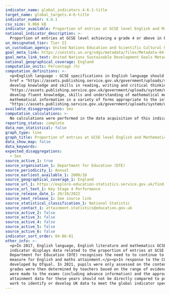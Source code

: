 ```yaml
---
indicator_name: global_indicators.4-6-1-title
target_name: global_targets.4-6-title
indicator_number: 4.6.1
csv_size: 8.066 kB
indicator_available: Proportion of entries at GCSE level English and Mathematics achieving a pass grade
national_indicator_description: >-
  Proportion of entries at GCSE level achieving a grade 4 or above in English Language, English Literature, or Mathematics (since 2016/17) or proportion of entries at GCSE level achieving a grade C or above in English Language, English Literature or Mathematics (2009/10 to 2015/16)
un_designated_tier: Tier II
un_custodian_agency: United Nations Education and Scientific Cultural Organisation - Institute of Statistics (UNESCO-UIS)
goal_meta_link: https://unstats.un.org/sdgs/metadata/files/Metadata-04-06-01.pdf
goal_meta_link_text: United Nations Sustainable Development Goals Metadata (PDF 57.8 KB)
national_geographical_coverage: England
computation_units: Percentage (%)
computation_definitions: >-
  <p>English language - GCSE specifications in English language should ensure students can read fluently and write effectively. Course content should cover critical reading and comprehension, writing, and spoken language. The Department for Education provide more detailed information on <a
  href = "https://assets.publishing.service.gov.uk/government/uploads/system/uploads/attachment_data/file/254497/GCSE_English_language.pdf">English language GCSE subject content and assessment objectives.</a></p><p>English literature - GCSE specifications in English literature should
  develop knowledge and skills in reading, writing and critical thinking. Course content should cover reading comprehension and reading critically, and writing. The Department for Education provide more detailed information on <a href =
  "https://assets.publishing.service.gov.uk/government/uploads/system/uploads/attachment_data/file/254498/GCSE_English_literature.pdf">English literature GCSE subject content and assessment objectives.</a></p><p> Mathematics - GCSE specifications in mathematics should enable students to -
  develop fluent knowledge, skills and understanding of mathematical methods and concepts; acquire, select and apply mathematical techniques to solve problems; reason mathematically, make deductions and inferences and draw conclusions, and; comprehend, interpret and communicate
  mathematical information in a variety of forms appropriate to the information and context. The Department for Education provide more detailed information on <a href =
  "https://assets.publishing.service.gov.uk/government/uploads/system/uploads/attachment_data/file/254441/GCSE_mathematics_subject_content_and_assessment_objectives.pdf">Mathematics GCSE subject content and assessment objectives.</a></p><p>
available_disaggregations: Sex
computation_calculations: >-
  No calculations were performed in the data acquisition of this indicator as appropriate data was readily available in the final format specified by this proxy indicator. For insight into the details of potential calculations, please refer to the original source methodology information.
reporting_status: complete
data_non_statistical: false
graph_type: line
graph_title: Proportion of entries at GCSE level English and Mathematics achieving a pass grade
data_show_map: false
data_keywords:
expected_disaggregations:
  - Sex
source_active_1: true
source_organisation_1: Department for Education (DfE)
source_periodicity_1: Annual
source_earliest_available_1: 2009/10
source_geographical_coverage_1: England
source_url_1: https://explore-education-statistics.service.gov.uk/find-statistics/key-stage-4-performance-revised/2021-22
source_url_text_1: Key Stage 4 Performance
source_release_date_1: 20/10/2022
source_next_release_1: See source link
source_statistical_classification_1: National Statistic
source_contact_1: attainment.statistics@education.gov.uk 
source_active_2: false
source_active_3: false
source_active_4: false
source_active_5: false
source_active_6: false
indicator_sort_order: 04-06-01
other_info: >-
  <p>In 2017, English language, English literature and mathematics GCSEs in England were reformed and graded from 9 to 1, with 9 being the highest grade. A grade 4 or above marks a similar achievement to the old grade C or above, the standard for a level 2 qualification.</p><p>This
  indicator displays data related to the proportion of entries at GCSE level English and Mathematics achieving a pass grade, which means the proportion of entries achieving a grade C or above from years 2009/10 to 2015/16 and a grade 4 and above from 2016/17 onwards. However, the
  Department for Education (DfE) recognises the need to to continue to raise standards in English and maths. As such, the DfE class a grade 5 and above in English or maths as a ‘strong pass' and report the percentage of pupils achieving grades 5 or above as its headline school performance
  measure for English and maths attainment.</p><p>In response to the COVID-19 pandemic, summer exams were cancelled in 2020 and 2021. Pupils scheduled to sit GCSE and A/AS level exams in 2020 were awarded either a centre assessment grade (CAG) or their calculated grade using a model
  developed by Ofqual. In 2021, pupils were only assessed on the content they had been taught for each course and schools were given flexibility to decide how to assess their pupils’ performance, for example, through mock exams, class tests, and non-exam assessment already completed. GCSE
  grades were then determined by teachers based on the range of evidence available and they are referred to as teacher-assessed grades, or TAGs.</p><p>The 2021/22 academic year saw the return of the summer exam series. As part of the transition back to the summer exam series, adaptations
  were made to the exams (including advance information) and the approach to grading for 2022 exams broadly reflected a midpoint between results in 2019 and 2021.</p><p>The changes to the way GCSE grades were awarded in 2019/20 and 2020/21 (with CAGs and TAGs replacing exams) mean pupil
  attainment data for these years should not be directly compared to pupil attainment data from any other years for the purposes of measuring year on year changes in pupil performance.</p><p> This indicator is being used as an approximation of the UN SDG Indicator. Where possible, we will
  work to identify or develop UK data to meet the global indicator specification. This indicator has not been identified in collaboration with topic experts.
---
```

